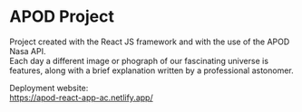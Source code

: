 # APOD Project

Project created with the React JS framework and with the use of the APOD Nasa API.   
Each day a different image or phograph of our fascinating universe is features, along with a brief explanation written by a professional astonomer.   

Deployment website:   
https://apod-react-app-ac.netlify.app/
